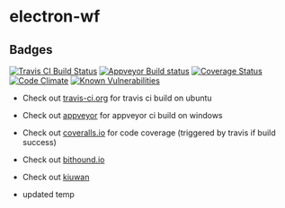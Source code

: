 # electron-wf

Badges
------
[![Travis CI Build Status](https://travis-ci.org/fyhao/electron-wf.svg?branch=master)](https://travis-ci.org/fyhao/electron-wf)
[![Appveyor Build status](https://ci.appveyor.com/api/projects/status/c2rpadfexi6pvyd6?svg=true)](https://ci.appveyor.com/project/fyhao/electron-wf)
[![Coverage Status](https://coveralls.io/repos/github/fyhao/electron-wf/badge.svg?branch=master)](https://coveralls.io/github/fyhao/electron-wf?branch=master)
[![Code Climate](https://codeclimate.com/github/fyhao/electron-wf/badges/gpa.svg)](https://codeclimate.com/github/fyhao/electron-wf)
[![Known Vulnerabilities](https://snyk.io/test/github/fyhao/electron-wf/badge.svg)](https://snyk.io/test/github/fyhao/electron-wf)

- Check out [travis-ci.org](https://travis-ci.org/fyhao/electron-wf) for travis ci build on ubuntu
- Check out [appveyor](https://ci.appveyor.com/project/fyhao/electron-wf) for appveyor ci build on windows

- Check out [coveralls.io](https://coveralls.io/github/fyhao/electron-wf) for code coverage (triggered by travis if build success)
- Check out [bithound.io](https://www.bithound.io/github/fyhao/electron-wf)
- Check out [kiuwan](https://www.kiuwan.com/saas/web/dashboard/dashboard#%24pe%3Dcodereview%24mi%3Dsecurity%24sei%3D56571%24ac%3DA-7e1-15c656cd4c1)

- updated temp